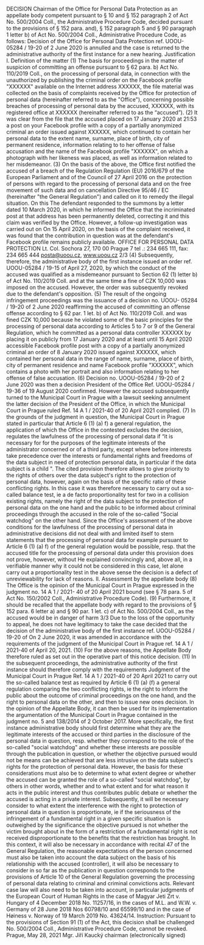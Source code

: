 DECISION
Chairman of the Office for Personal Data Protection as an appellate body competent pursuant to § 10 and § 152
paragraph 2 of Act No. 500/2004 Coll., the Administrative Procedure Code, decided pursuant to the provisions of § 152 para. and),
§ 152 paragraph 5 and § 90 paragraph 1 letter b) of Act No. 500/2004 Coll., Administrative Procedure Code, as follows:
Decision of the Office for Personal Data Protection ref. UOOU-05284 / 19-20 of 2 June 2020
is annulled and the case is returned to the administrative authority of the first instance for a new hearing.
Justification
I. Definition of the matter
(1) The basis for proceedings in the matter of suspicion of committing an offense pursuant to § 62 para. b)
Act No. 110/2019 Coll., on the processing of personal data, in connection with the unauthorized
by publishing the criminal order on the Facebook profile "XXXXXX" available on the Internet
address XXXXXX, the file material was collected on the basis of complaints received by the Office for
protection of personal data (hereinafter referred to as the "Office"), concerning possible breaches of
processing of personal data by the accused, XXXXXX, with its registered office at XXXXXX (hereinafter referred to as the “accused”).
(2) It was clear from the file that the accused placed on 17 January 2020 at 21:53
a post on your Facebook profile with a copy of a partially anonymized criminal
an order issued against XXXXXX, which continued to contain her personal data
to the extent name, surname, place of birth, city of permanent residence, information relating to
to her offense of false accusation and the name of the Facebook profile "XXXXXX", on which
a photograph with her likeness was placed, as well as information related to her
misdemeanor.
(3) On the basis of the above, the Office first notified the accused of a breach of the Regulation
Regulation (EU) 2016/679 of the European Parliament and of the Council of 27 April 2016 on the protection of
persons with regard to the processing of personal data and on the free movement of such data and on cancellation
Directive 95/46 / EC (hereinafter "the General Regulation") and called on it to remedy the illegal situation. On this
The defendant responded to the summons by a letter dated 10 March 2020, in which he informed the Office that
the incriminated post at that address has been permanently deleted, correcting it
and this claim was verified by the Office. However, a follow-up investigation was carried out on
On 15 April 2020, on the basis of the complaint received, it was found that the contribution in question was at
the defendant's Facebook profile remains publicly available.
OFFICE FOR PERSONAL DATA PROTECTION
Lt. Col. Sochora 27, 170 00 Prague 7
tel .: 234 665 111, fax: 234 665 444
posta@uoou.cz, www.uoou.cz
2/3
(4) Subsequently, therefore, the administrative body of the first instance issued an order ref. UOOU-05284 / 19-15 of
April 27, 2020, by which the conduct of the accused was qualified as a misdemeanor pursuant to Section 62 (1)
letter b) of Act No. 110/2019 Coll. and at the same time a fine of CZK 10,000 was imposed on the accused.
However, the order was subsequently revoked due to the defendant's opposition.
(5) The result of the ongoing infringement proceedings was the issuance of a decision no. UOOU-
05284 / 19-20 of 2 June 2020 reaffirming the accused of committing an offense
offense according to § 62 par. 1 let. b) of Act No. 110/2019 Coll. and was fined
CZK 10,000 because he violated some of the basic principles for the processing of personal data according to
Articles 5 to 7 or 9 of the General Regulation, which he committed as a personal data controller XXXXXX
by placing it on publicly from 17 January 2020 and at least until 15 April 2020
accessible Facebook profile post with a copy of a partially anonymized criminal
an order of 8 January 2020 issued against XXXXXX, which contained her
personal data in the range of name, surname, place of birth, city of permanent residence and name
Facebook profile "XXXXXX", which contains a photo with her portrait and also
information relating to her offense of false accusation.
(6) Decision no. UOOU-05284 / 19-20 of 2 June 2020 was then a decision
President of the Office Ref. UOOU-05284 / 19-36 of 19 August 2020 confirmed. However
the accused subsequently turned to the Municipal Court in Prague with a lawsuit seeking annulment
the latter decision of the President of the Office, in which the Municipal Court in Prague ruled
Ref. 14 A 1 / 2021-40 of 20 April 2021 complied.
(7) In the grounds of the judgment in question, the Municipal Court in Prague stated in particular that
Article 6 (1) (a) f) a general regulation, the application of which the Office in the contested
excludes the decision, regulates the lawfulness of the processing of personal data if “it is necessary for
for the purposes of the legitimate interests of the administrator concerned or of a third party, except where before
interests take precedence over the interests or fundamental rights and freedoms of the data subject in need of protection
personal data, in particular if the data subject is a child ". The cited provision therefore allows
to give priority to the rights of others over the data subject's right to the protection of personal data,
however, again on the basis of the specific ratio of these conflicting rights. In this case
it was therefore necessary to carry out a so-called balance test, ie a de facto proportionality test for two in a collision
existing rights, namely the right of the data subject to the protection of personal data on the one hand and
the public to be informed about criminal proceedings through the accused in the role of the so-called
"Social watchdog" on the other hand. Since the Office's assessment of the above
conditions for the lawfulness of the processing of personal data in administrative decisions
did not deal with and limited itself to stern statements that the processing of personal data for example
pursuant to Article 6 (1) (a) f) of the general regulation would be possible, resp. that the accused title
for the processing of personal data under this provision does not prove, however, without
He explained convincingly and, above all, in a verifiable manner why it could not be considered
in this case, let alone carry out a proportionality test in the above sense
the decision is a defect of unreviewability for lack of reasons.
II. Assessment by the appellate body
(8) The Office is the opinion of the Municipal Court in Prague expressed in the judgment no. 14 A 1 / 2021-
40 of 20 April 2021 bound (see § 78 para. 5 of Act No. 150/2002 Coll., Administrative Procedure Code).
(9) Furthermore, it should be recalled that the appellate body with regard to the provisions of § 152 para. 6
letter a) and § 90 par. 1 let. c) of Act No. 500/2004 Coll., as the accused would be in danger of harm
3/3
Due to the loss of the opportunity to appeal, he does not have legitimacy to take the case
decided that the decision of the administrative body of the first instance ref. UOOU-05284 / 19-20 of
On 2 June 2020, it was amended in accordance with the requirements of the judgment of the Municipal Court in Prague ref. 14
A 1 / 2021-40 of April 20, 2021.
(10) For the above reasons, the Appellate Body therefore ruled as set out in the operative part of this notice
decision.
(11) In the subsequent proceedings, the administrative authority of the first instance should therefore comply with the requirements
Judgment of the Municipal Court in Prague Ref. 14 A 1 / 2021-40 of 20 April 2021 to carry out the so-called
balance test as required by Article 6 (1) (a) (f) a general regulation comparing the two
conflicting rights, ie the right to inform the public about the outcome of criminal proceedings
on the one hand, and the right to personal data on the other, and then to issue new ones
decision. In the opinion of the Appellate Body, it can then be used for its implementation
the argumentation of the Municipal Court in Prague contained in the judgment no. 5 and 138/2014 of 2 October
2017. More specifically, the first instance administrative body should first determine what they are
the legitimate interests of the accused or third parties in the disclosure of the personal data in question,
resp. whether they correspond to the role of the so-called "social watchdog" and whether these interests are possible
through the publication in question, or whether the objective pursued would not be
means can be achieved that are less intrusive on the data subject's rights
for the protection of personal data. However, the basis for these considerations must also be to determine to what extent
degree or whether the accused can be granted the role of a so-called "social watchdog", by others
in other words, whether and to what extent and for what reason it acts in the public interest and thus contributes
public debate or whether the accused is acting in a private interest. Subsequently, it will be necessary
consider to what extent the interference with the right to protection of personal data in question is proportionate, ie
if the seriousness of the infringement of a fundamental right in a given specific situation is outweighed by the significance
the objective pursued is not whether the victim brought about in the form of a restriction of a fundamental right is not received
disproportionate to the benefits that the restriction has brought. In this context, it will also be necessary
in accordance with recital 47 of the General Regulation, the reasonable expectations of the person concerned must also be taken into account
the data subject on the basis of his relationship with the accused (controller), it will also be necessary to consider
in so far as the publication in question corresponds to the provisions of Article 10 of the General Regulation
governing the processing of personal data relating to criminal and criminal convictions
acts. Relevant case law will also need to be taken into account, in particular
judgments of the European Court of Human Rights in the case of Magyar Jeti Zrt v. Hungary of
4 December 2018 No. 11257/16, in the cases of M.L. and W.W. v. Germany of 28 June 2018
Nos 60798/10 and 65599/10 and in the case of Høiness v. Norway of 19 March 2019 No. 43624/14.
Instruction: Pursuant to the provisions of Section 91 (1) of the Act, this decision shall be challenged
No. 500/2004 Coll., Administrative Procedure Code, cannot be revoked.
Prague, May 28, 2021
Mgr. Jiří Kaucký
chairman
(electronically signed)
